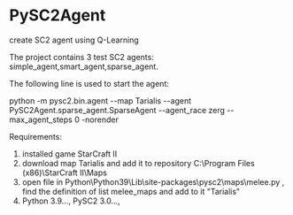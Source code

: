 # PySC2Agent
create SC2 agent using Q-Learning

The project contains 3 test SC2 agents: simple_agent,smart_agent,sparse_agent. 

The following line is used to start the agent:

python -m pysc2.bin.agent --map Tarialis --agent PySC2Agent.sparse_agent.SparseAgent --agent_race zerg --max_agent_steps 0 -norender

Requirements:
1. installed game StarCraft II
2. download map Tarialis and add it to repository C:\Program Files (x86)\StarCraft II\Maps
3. open file in Python\Python39\Lib\site-packages\pysc2\maps\melee.py , find the definition of list melee_maps and add to it "Tarialis"
4. Python 3.9..., PySC2 3.0..., 
